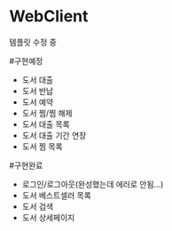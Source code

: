 # WebClient
템플릿 수정 중

#구현예정
- 도서 대출
- 도서 반납
- 도서 예약
- 도서 찜/찜 해제
- 도서 대출 목록
- 도서 대출 기간 연장
- 도서 찜 목록

#구현완료
- 로그인/로그아웃(완성했는데 에러로 안됨...)
- 도서 베스트셀러 목록
- 도서 검색
- 도서 상세페이지
